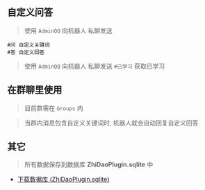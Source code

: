 



## 自定义问答

> 使用 `AdminQQ` 向机器人 私聊发送 

```
#问 自定义关键词   
#答 自定义回答
```

> 使用 `AdminQQ` 向机器人 私聊发送 `#已学习` 获取已学习


## 在群聊里使用

> 目前群需在 `Groups` 内

> 当群内消息包含自定义关键词时, 机器人就会自动回复自定义回答








## 其它

> 所有数据保存到数据库 **ZhiDaoPlugin.sqlite** 中

- [下载数据库 (ZhiDaoPlugin.sqlite)](/Plugins/ZhiDaoPlugin/Download)

